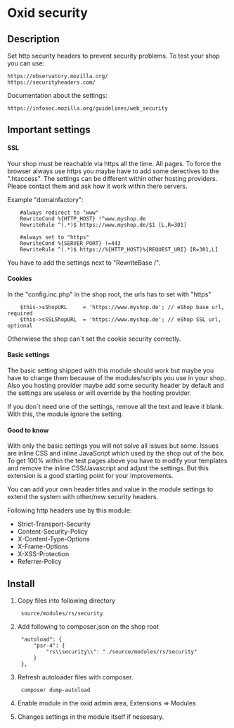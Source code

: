# Oxid security

## Description

Set http security headers to prevent security problems.
To test your shop you can use:

    https://observatory.mozilla.org/
    https://securityheaders.com/
    
Documentation about the settings:
    
    https://infosec.mozilla.org/guidelines/web_security
    
## Important settings

#### SSL

Your shop must be reachable via https all the time. All pages. To force the browser always use https 
you maybe have to add some derectives to the ".htaccess". The settings can be different within other 
hosting providers. Please contact them and ask how it work within there servers.

Example "domainfactory":

        #always redirect to "www"
        RewriteCond %{HTTP_HOST} !^www.myshop.de
        RewriteRule ^(.*)$ https://www.myshop.de/$1 [L,R=301]
    
        #always set to "https"
        RewriteCond %{SERVER_PORT} !=443
        RewriteRule ^(.*)$ https://%{HTTP_HOST}%{REQUEST_URI} [R=301,L]

You have to add the settings next to "RewriteBase /".

#### Cookies

In the "config.inc.php" in the shop root, the urls has to set with "https"

        $this->sShopURL     = 'https://www.myshop.de'; // eShop base url, required
        $this->sSSLShopURL  = 'https://www.myshop.de'; // eShop SSL url, optional

Otherwiese the shop can´t set the cookie security correctly.

#### Basic settings

The basic setting shipped with this module should work but maybe you have to change them because of the 
modules/scripts you use in your shop. Also you hosting provider maybe add some security header by default and
the settings are useless or will override by the hosting provider.

If you don´t need one of the settings, remove all the text and leave it blank. With this, the module
ignore the setting.

#### Good to know

With only the basic settings you will not solve all issues but some. Issues are inline CSS 
and inline JavaScript which used by the shop out of the box. To get 100% within the test pages above
you have to modify your templates and remove the inline CSS/Javascript and adjust the settings. 
But this extension is a good starting point for your improvements.

You can add your own header titles and value in the module settings to extend the system with 
other/new security headers. 

Following http headers use by this module:

* Strict-Transport-Security
* Content-Security-Policy
* X-Content-Type-Options
* X-Frame-Options
* X-XSS-Protection
* Referrer-Policy

## Install

1. Copy files into following directory

        source/modules/rs/security
        
2. Add following to composer.json on the shop root

        "autoload": {
            "psr-4": {
                "rs\\security\\": "./source/modules/rs/security"
            }
        },
    
3. Refresh autoloader files with composer.

        composer dump-autoload
        
4. Enable module in the oxid admin area, Extensions => Modules
5. Changes settings in the module itself if nessesary.

